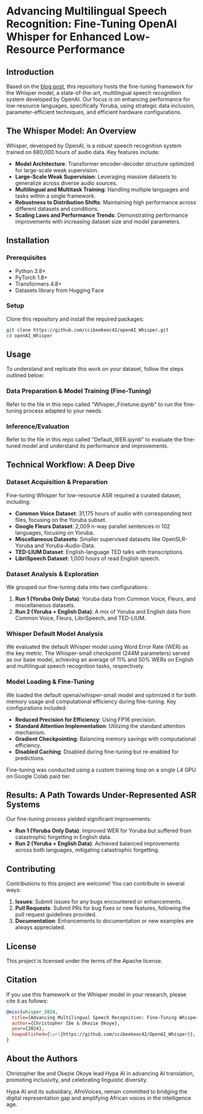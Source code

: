 # Advancing Multilingual Speech Recognition: Fine-Tuning OpenAI Whisper for Enhanced Low-Resource Performance

## Introduction
Based on the [blog post](https://medium.com/@ccibeekeoc42/advancing-multilingual-speech-recognition-fine-tuning-whisper-for-enhanced-low-resource-34529b525f90), this repository hosts the fine-tuning framework for the Whisper model, a state-of-the-art, multilingual speech recognition system developed by OpenAI. Our focus is on enhancing performance for low-resource languages, specifically Yoruba, using strategic data inclusion, parameter-efficient techniques, and efficient hardware configurations.

## The Whisper Model: An Overview
Whisper, developed by OpenAI, is a robust speech recognition system trained on 680,000 hours of audio data. Key features include:
- **Model Architecture**: Transformer encoder-decoder structure optimized for large-scale weak supervision.
- **Large-Scale Weak Supervision**: Leveraging massive datasets to generalize across diverse audio sources.
- **Multilingual and Multitask Training**: Handling multiple languages and tasks within a single framework.
- **Robustness to Distribution Shifts**: Maintaining high performance across different datasets and conditions.
- **Scaling Laws and Performance Trends**: Demonstrating performance improvements with increasing dataset size and model parameters.

## Installation

### Prerequisites
- Python 3.8+
- PyTorch 1.8+
- Transformers 4.8+
- Datasets library from Hugging Face

### Setup
Clone this repository and install the required packages:
```bash
git clone https://github.com/ccibeekeoc42/openAI_Whisper.git
cd openAI_Whisper
```

## Usage
To understand and replicate this work on your dataset, follow the steps outlined below:

### Data Preparation & Model Training (Fine-Tuning)
Refer to the file in this repo called "Whisper_Finetune.ipynb" to run the fine-tuning process adapted to your needs.

### Inference/Evaluation
Refer to the file in this repo called "Default_WER.ipynb" to evaluate the fine-tuned model and understand its performance and improvements.

## Technical Workflow: A Deep Dive

### Dataset Acquisition & Preparation
Fine-tuning Whisper for low-resource ASR required a curated dataset, including:
- **Common Voice Dataset**: 31,175 hours of audio with corresponding text files, focusing on the Yoruba subset.
- **Google Fleurs Dataset**: 2,009 n-way parallel sentences in 102 languages, focusing on Yoruba.
- **Miscellaneous Datasets**: Smaller supervised datasets like OpenSLR-Yoruba and Yoruba-Audio-Data.
- **TED-LIUM Dataset**: English-language TED talks with transcriptions.
- **LibriSpeech Dataset**: 1,000 hours of read English speech.

### Dataset Analysis & Exploration
We grouped our fine-tuning data into two configurations:
1. **Run 1 (Yoruba Only Data)**: Yoruba data from Common Voice, Fleurs, and miscellaneous datasets.
2. **Run 2 (Yoruba + English Data)**: A mix of Yoruba and English data from Common Voice, Fleurs, LibriSpeech, and TED-LIUM.

### Whisper Default Model Analysis
We evaluated the default Whisper model using Word Error Rate (WER) as the key metric. The Whisper-small checkpoint (244M parameters) served as our base model, achieving an average of 11% and 50% WERs on English and multilingual speech recognition tasks, respectively.

### Model Loading & Fine-Tuning
We loaded the default openai/whisper-small model and optimized it for both memory usage and computational efficiency during fine-tuning. Key configurations included:
- **Reduced Precision for Efficiency**: Using FP16 precision.
- **Standard Attention Implementation**: Utilizing the standard attention mechanism.
- **Gradient Checkpointing**: Balancing memory savings with computational efficiency.
- **Disabled Caching**: Disabled during fine-tuning but re-enabled for predictions.

Fine-tuning was conducted using a custom training loop on a single L4 GPU on Google Colab paid tier.

## Results: A Path Towards Under-Represented ASR Systems
Our fine-tuning process yielded significant improvements:
- **Run 1 (Yoruba Only Data)**: Improved WER for Yoruba but suffered from catastrophic forgetting in English data.
- **Run 2 (Yoruba + English Data)**: Achieved balanced improvements across both languages, mitigating catastrophic forgetting.

## Contributing
Contributions to this project are welcome! You can contribute in several ways:
1. **Issues**: Submit issues for any bugs encountered or enhancements.
2. **Pull Requests**: Submit PRs for bug fixes or new features, following the pull request guidelines provided.
3. **Documentation**: Enhancements to documentation or new examples are always appreciated.

## License
This project is licensed under the terms of the Apache license.

## Citation
If you use this framework or the Whisper model in your research, please cite it as follows:
```bibtex
@misc{whisper_2024,
  title={Advancing Multilingual Speech Recognition: Fine-Tuning Whisper for Enhanced Low-Resource Performance},
  author={Christopher Ibe & Okezie Okoye},
  year={2024},
  howpublished={\url{https://github.com/ccibeekeoc42/OpenAI_Whisper}},
}
```

## About the Authors
Christopher Ibe and Okezie Okoye lead Hypa AI in advancing AI translation, promoting inclusivity, and celebrating linguistic diversity.

Hypa AI and its subsidiary, AfroVoices, remain committed to bridging the digital representation gap and amplifying African voices in the intelligence age.
